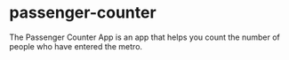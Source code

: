 # passenger-counter
The Passenger Counter App is an app that helps you count the number of people who have entered the metro.
